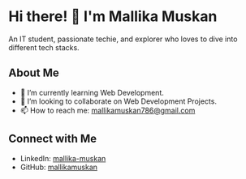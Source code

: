 # Hi there! 👋 I'm Mallika Muskan

An IT student, passionate techie, and explorer who loves to dive into different tech stacks.

## About Me

- 🌱 I’m currently learning Web Development.
- 👯 I’m looking to collaborate on Web Development Projects.
- 📫 How to reach me: mallikamuskan786@gmail.com

## Connect with Me

- LinkedIn: [mallika-muskan](https://www.linkedin.com/in/mallika-muskan)
- GitHub: [mallikamuskan](https://github.com/Mallika786)


